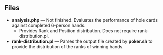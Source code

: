 ## Files
- **analysis.php** — Not finished. Evaluates the performance of hole cards against completed 6-person hands.
	- Provides Rank and Position distribution. Does not require rank-distribution.pl.
- **rank-distribution.pl** — Parses the output file created by **poker.sh** to provide the distribution of the ranks of winning hands.